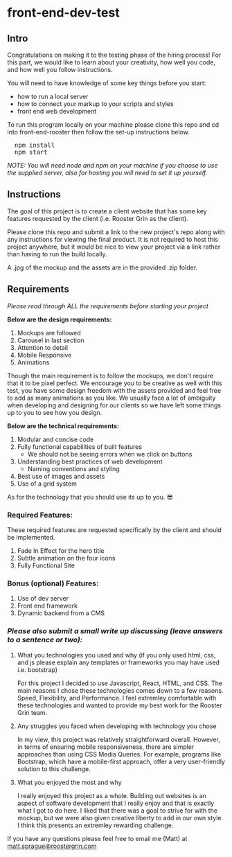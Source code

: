# front-end-dev-test

## Intro

Congratulations on making it to the testing phase of the hiring process! For this part, we would like to learn about your creativity, how well you code, and how well you follow instructions.

You will need to have knowledge of some key things before you start:

- how to run a local server
- how to connect your markup to your scripts and styles
- front end web development

To run this program locally on your machine please clone this repo and cd into front-end-rooster then follow the set-up instructions below.

<pre>
  npm install
  npm start
</pre>

<em>NOTE: You will need node and npm on your machine if you choose to use the supplied server, also for hosting you will need to set it up yourself.</em>

## Instructions

The goal of this project is to create a client website that has some key features requested by the client (i.e. Rooster Grin as the client).

Please clone this repo and submit a link to the new project's repo along with any instructions for viewing the final product. It is not required to host this project anywhere, but it would be nice to view your project via a link rather than having to run the build locally.

A .jpg of the mockup and the assets are in the provided .zip folder.

## Requirements

<em>Please read through ALL the requirements before starting your project</em>

<strong>Below are the design requirements:</strong>

1. Mockups are followed
2. Carousel in last section
3. Attention to detail
4. Mobile Responsive
5. Animations

Though the main requirement is to follow the mockups, we don't require that it to be pixel perfect. We encourage you to be creative as well with this test, you have some design freedom with the assets provided and feel free to add as many animations as you like. We usually face a lot of ambiguity when developing and designing for our clients so we have left some things up to you to see how you design.

<strong>Below are the technical requirements:</strong>

1. Modular and concise code
2. Fully functional capabilities of built features
   - We should not be seeing errors when we click on buttons
3. Understanding best practices of web development
   - Naming conventions and styling
4. Best use of images and assets
5. Use of a grid system

As for the technology that you should use its up to you. 😎

### Required Features:

These required features are requested specifically by the client and should be implemented.

1. Fade In Effect for the hero title
2. Subtle animation on the four icons
3. Fully Functional Site

### Bonus (optional) Features:

1. Use of dev server
2. Front end framework
3. Dynamic backend from a CMS

### _Please also submit a small write up discussing (leave answers to a sentence or two):_

1. What you technologies you used and why (if you only used html, css, and js please explain any templates or frameworks you may have used i.e. bootstrap)

   For this project I decided to use Javascript, React, HTML, and CSS. The main reasons I chose these technologies comes down to a few reasons. Speed, Flexibility, and Performance. I feel extremley comfortable with these technologies and wanted to provide my best work for the Rooster Grin team.

2. Any struggles you faced when developing with technology you chose

   In my view, this project was relatively straightforward overall. However, in terms of ensuring mobile responsiveness, there are simpler approaches than using CSS Media Queries. For example, programs like Bootstrap, which have a mobile-first approach, offer a very user-friendly solution to this challenge.

3. What you enjoyed the most and why

   I really enjoyed this project as a whole. Building out websites is an aspect of software development that I really enjoy and that is exactly what I got to do here. I liked that there was a goal to strive for with the mockup, but we were also given creative liberty to add in our own style. I think this presents an extremley rewarding challenge.

If you have any questions please feel free to email me (Matt) at matt.sprague@roostergrin.com
